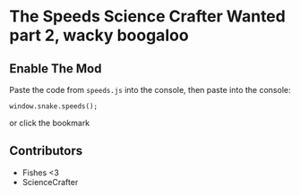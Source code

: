 # The Speeds Science Crafter Wanted part 2, wacky boogaloo

## Enable The Mod
Paste the code from `speeds.js` into the console, then
paste into the console:
```
window.snake.speeds();
```
or click the bookmark

## Contributors
* Fishes <3
* ScienceCrafter
